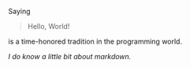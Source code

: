 Saying

> Hello, World!

is a time-honored tradition in the programming world.

*I do know a little bit about markdown.*
